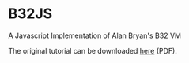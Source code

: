 B32JS
=====

A Javascript Implementation of Alan Bryan's B32 VM

The original tutorial can be downloaded <a href="http://www.icemanind.com/VMCS.pdf">here</a> (PDF).